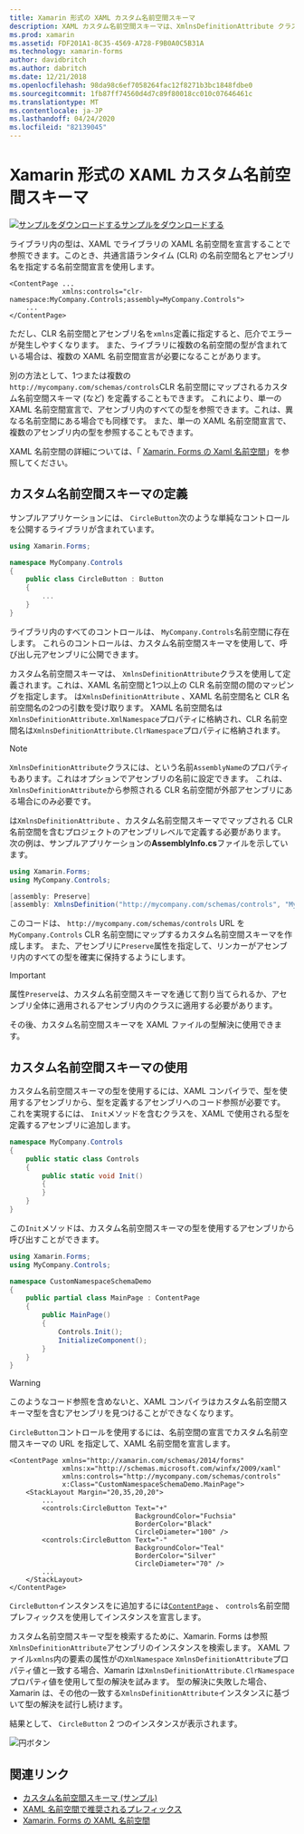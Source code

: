```yaml
---
title: Xamarin 形式の XAML カスタム名前空間スキーマ
description: XAML カスタム名前空間スキーマは、XmlnsDefinitionAttribute クラスを使用して定義できます。これは、カスタム URL と1つ以上の CLR 名前空間の間のマッピングを指定します。 その後、カスタム名前空間スキーマを XAML 名前空間宣言で使用できます。
ms.prod: xamarin
ms.assetid: FDF201A1-8C35-4569-A728-F9B0A0C5B31A
ms.technology: xamarin-forms
author: davidbritch
ms.author: dabritch
ms.date: 12/21/2018
ms.openlocfilehash: 98da98c6ef7058264fac12f8271b3bc1848fdbe0
ms.sourcegitcommit: 1fb87ff74560d4d7c89f80018cc010c07646461c
ms.translationtype: MT
ms.contentlocale: ja-JP
ms.lasthandoff: 04/24/2020
ms.locfileid: "82139045"
---
```

# <a name="xaml-custom-namespace-schemas-in-xamarinforms"></a>Xamarin 形式の XAML カスタム名前空間スキーマ

[![](~/media/shared/download.png)サンプルをダウンロードするサンプルをダウンロードする](https://docs.microsoft.com/samples/xamarin/xamarin-forms-samples/xaml-customnamespaceschemas)

ライブラリ内の型は、XAML でライブラリの XAML 名前空間を宣言することで参照できます。このとき、共通言語ランタイム (CLR) の名前空間名とアセンブリ名を指定する名前空間宣言を使用します。

```xaml
<ContentPage ...
             xmlns:controls="clr-namespace:MyCompany.Controls;assembly=MyCompany.Controls">
    ...
</ContentPage>
```

ただし、CLR 名前空間とアセンブリ名を`xmlns`定義に指定すると、厄介でエラーが発生しやすくなります。 また、ライブラリに複数の名前空間の型が含まれている場合は、複数の XAML 名前空間宣言が必要になることがあります。

別の方法として、1つまたは複数の`http://mycompany.com/schemas/controls`CLR 名前空間にマップされるカスタム名前空間スキーマ (など) を定義することもできます。 これにより、単一の XAML 名前空間宣言で、アセンブリ内のすべての型を参照できます。これは、異なる名前空間にある場合でも同様です。 また、単一の XAML 名前空間宣言で、複数のアセンブリ内の型を参照することもできます。

XAML 名前空間の詳細については、「 [Xamarin. Forms の Xaml 名前空間](namespaces.md)」を参照してください。

## <a name="defining-a-custom-namespace-schema"></a>カスタム名前空間スキーマの定義

サンプルアプリケーションには、 `CircleButton`次のような単純なコントロールを公開するライブラリが含まれています。

```csharp
using Xamarin.Forms;

namespace MyCompany.Controls
{
    public class CircleButton : Button
    {
        ...
    }
}
```

ライブラリ内のすべてのコントロールは、 `MyCompany.Controls`名前空間に存在します。 これらのコントロールは、カスタム名前空間スキーマを使用して、呼び出し元アセンブリに公開できます。

カスタム名前空間スキーマは、 `XmlnsDefinitionAttribute`クラスを使用して定義されます。これは、XAML 名前空間と1つ以上の CLR 名前空間の間のマッピングを指定します。 は`XmlnsDefinitionAttribute` 、XAML 名前空間名と CLR 名前空間名の2つの引数を受け取ります。 XAML 名前空間名は`XmlnsDefinitionAttribute.XmlNamespace`プロパティに格納され、CLR 名前空間名は`XmlnsDefinitionAttribute.ClrNamespace`プロパティに格納されます。

> [!NOTE]
> `XmlnsDefinitionAttribute`クラスには、という名前`AssemblyName`のプロパティもあります。これはオプションでアセンブリの名前に設定できます。 これは、 `XmlnsDefinitionAttribute`から参照される CLR 名前空間が外部アセンブリにある場合にのみ必要です。

は`XmlnsDefinitionAttribute` 、カスタム名前空間スキーマでマップされる CLR 名前空間を含むプロジェクトのアセンブリレベルで定義する必要があります。 次の例は、サンプルアプリケーションの**AssemblyInfo.cs**ファイルを示しています。

```csharp
using Xamarin.Forms;
using MyCompany.Controls;

[assembly: Preserve]
[assembly: XmlnsDefinition("http://mycompany.com/schemas/controls", "MyCompany.Controls")]
```

このコードは、 `http://mycompany.com/schemas/controls` URL を`MyCompany.Controls` CLR 名前空間にマップするカスタム名前空間スキーマを作成します。 また、アセンブリに`Preserve`属性を指定して、リンカーがアセンブリ内のすべての型を確実に保持するようにします。

> [!IMPORTANT]
> 属性`Preserve`は、カスタム名前空間スキーマを通じて割り当てられるか、アセンブリ全体に適用されるアセンブリ内のクラスに適用する必要があります。

その後、カスタム名前空間スキーマを XAML ファイルの型解決に使用できます。

## <a name="consuming-a-custom-namespace-schema"></a>カスタム名前空間スキーマの使用

カスタム名前空間スキーマの型を使用するには、XAML コンパイラで、型を使用するアセンブリから、型を定義するアセンブリへのコード参照が必要です。 これを実現するには、 `Init`メソッドを含むクラスを、XAML で使用される型を定義するアセンブリに追加します。

```csharp
namespace MyCompany.Controls
{
    public static class Controls
    {
        public static void Init()
        {
        }
    }
}
```

この`Init`メソッドは、カスタム名前空間スキーマの型を使用するアセンブリから呼び出すことができます。

```csharp
using Xamarin.Forms;
using MyCompany.Controls;

namespace CustomNamespaceSchemaDemo
{
    public partial class MainPage : ContentPage
    {
        public MainPage()
        {
            Controls.Init();
            InitializeComponent();
        }
    }
}
```

> [!WARNING]
> このようなコード参照を含めないと、XAML コンパイラはカスタム名前空間スキーマ型を含むアセンブリを見つけることができなくなります。

`CircleButton`コントロールを使用するには、名前空間の宣言でカスタム名前空間スキーマの URL を指定して、XAML 名前空間を宣言します。

```xaml
<ContentPage xmlns="http://xamarin.com/schemas/2014/forms"
             xmlns:x="http://schemas.microsoft.com/winfx/2009/xaml"
             xmlns:controls="http://mycompany.com/schemas/controls"
             x:Class="CustomNamespaceSchemaDemo.MainPage">
    <StackLayout Margin="20,35,20,20">
        ...
        <controls:CircleButton Text="+"
                               BackgroundColor="Fuchsia"
                               BorderColor="Black"
                               CircleDiameter="100" />
        <controls:CircleButton Text="-"
                               BackgroundColor="Teal"
                               BorderColor="Silver"
                               CircleDiameter="70" />
        ...
    </StackLayout>
</ContentPage>
```

`CircleButton`インスタンスをに追加するには[`ContentPage`](xref:Xamarin.Forms.ContentPage) 、 `controls`名前空間プレフィックスを使用してインスタンスを宣言します。

カスタム名前空間スキーマ型を検索するために、Xamarin. Forms は参照`XmlnsDefinitionAttribute`アセンブリのインスタンスを検索します。 XAML ファイル`xmlns`内の要素の属性がの`XmlNamespace` `XmlnsDefinitionAttribute`プロパティ値と一致する場合、Xamarin は`XmlnsDefinitionAttribute.ClrNamespace`プロパティ値を使用して型の解決を試みます。 型の解決に失敗した場合、Xamarin は、その他の一致する`XmlnsDefinitionAttribute`インスタンスに基づいて型の解決を試行し続けます。

結果として、 `CircleButton` 2 つのインスタンスが表示されます。

![円ボタン](custom-namespace-schemas-images/circle-buttons.png "円ボタン")

## <a name="related-links"></a>関連リンク

- [カスタム名前空間スキーマ (サンプル)](https://docs.microsoft.com/samples/xamarin/xamarin-forms-samples/xaml-customnamespaceschemas)
- [XAML 名前空間で推奨されるプレフィックス](custom-prefix.md)
- [Xamarin. Forms の XAML 名前空間](namespaces.md)
